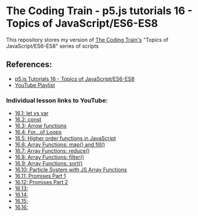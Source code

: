 # The Coding Train - p5.js tutorials 16 - Topics of JavaScript/ES6-ES8

This repository stores my version of [The Coding Train's](https://thecodingtrain.com/) "Topics of JavaScript/ES6-ES8" series of scripts

## References:

-    [p5.js Tutorials 16 - Topics of JavaScript/ES6-ES8](https://thecodingtrain.com/Tutorials/16-javascript-es6/)
-    [YouTube Playlist](https://www.youtube.com/playlist?list=PLRqwX-V7Uu6YgpA3Oht-7B4NBQwFVe3pr)

### Individual lesson links to YouTube:

-    [16.1: let vs var](https://youtu.be/q8SHaDQdul0)
-    [16.2: const](https://youtu.be/2iLVFyYwyRA)
-    [16.3: Arrow functions](https://youtu.be/mrYMzpbFz18)
-    [16.4: For...of Loops](https://youtu.be/Y8sMnRQYr3c)
-    [16.5: Higher order functions in JavaScript](https://youtu.be/H4awPsyugS0)
-    [16.6: Array Functions: map() and fill()](https://youtu.be/EnYlhbpzhU4)
-    [16.7: Array Functions: reduce()](https://youtu.be/-LFjnY1PEDA)
-    [16.8: Array Functions: filter()](https://youtu.be/qmnH5MT_luk)
-    [16.9: Array Functions: sort()](https://youtu.be/MWD-iKzR2c8)
-    [16.10: Particle System with JS Array Functions](https://youtu.be/m9bRVQ_-DXY)
-    [16.11: Promises Part 1](https://youtu.be/QO4NXhWo_NM)
-    [16.12: Promises Part 2]()
-    [16.13: ]()
-    [16.14: ]()
-    [16.15: ]()
-    [16.16: ]()
